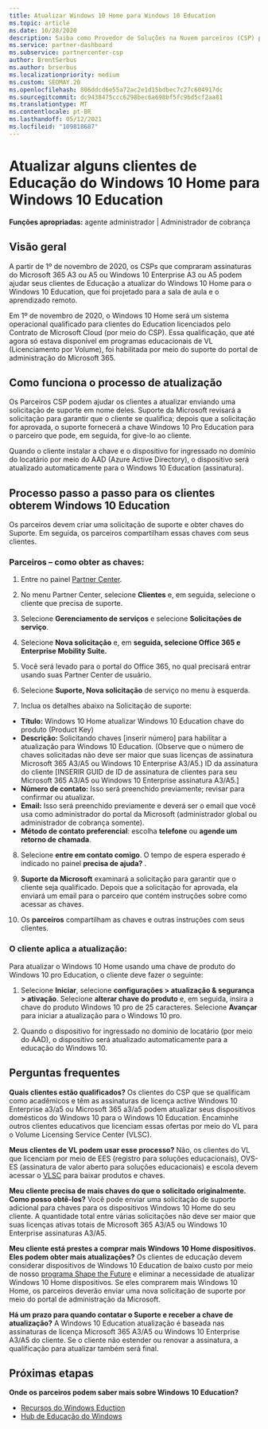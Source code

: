 ```yaml
---
title: Atualizar Windows 10 Home para Windows 10 Education
ms.topic: article
ms.date: 10/28/2020
description: Saiba como Provedor de Soluções na Nuvem parceiros (CSP) podem atualizar alguns de seus clientes de Educação Windows 10 Home para Windows 10 Education
ms.service: partner-dashboard
ms.subservice: partnercenter-csp
author: BrentSerbus
ms.author: brserbus
ms.localizationpriority: medium
ms.custom: SEOMAY.20
ms.openlocfilehash: 806ddcd6e55a72ac2e1d15bdbec7c27c604917dc
ms.sourcegitcommit: dc9438475ccc6298bec6a698bf5fc9bd5cf2aa81
ms.translationtype: MT
ms.contentlocale: pt-BR
ms.lasthandoff: 05/12/2021
ms.locfileid: "109818687"
---
```

# <a name="upgrade-some-education-customers-from-windows-10-home-to-windows-10-education"></a>Atualizar alguns clientes de Educação do Windows 10 Home para Windows 10 Education

**Funções apropriadas:** agente administrador | Administrador de cobrança

## <a name="overview"></a>Visão geral

A partir de 1º de novembro de 2020, os CSPs que compraram assinaturas do Microsoft 365 A3 ou A5 ou Windows 10 Enterprise A3 ou A5 podem ajudar seus clientes de Educação a atualizar do Windows 10 Home para o Windows 10 Education, que foi projetado para a sala de aula e o aprendizado remoto.

Em 1º de novembro de 2020, o Windows 10 Home será um sistema operacional qualificado para clientes do Education licenciados pelo Contrato de Microsoft Cloud (por meio do CSP). Essa qualificação, que até agora só estava disponível em programas educacionais de VL (Licenciamento por Volume), foi habilitada por meio do suporte do portal de administração do Microsoft 365. 

## <a name="how-the-upgrade-process-works"></a>Como funciona o processo de atualização

Os Parceiros CSP podem ajudar os clientes a atualizar enviando uma solicitação de suporte em nome deles. Suporte da Microsoft revisará a solicitação para garantir que o cliente se qualifica; depois que a solicitação for aprovada, o suporte fornecerá a chave Windows 10 Pro Education para o parceiro que pode, em seguida, for give-lo ao cliente.

Quando o cliente instalar a chave e o dispositivo for ingressado no domínio do locatário por meio do AAD (Azure Active Directory), o dispositivo será atualizado automaticamente para o Windows 10 Education (assinatura).   

## <a name="step-by-step-process-for-customers-to-get-windows-10-education"></a>Processo passo a passo para os clientes obterem Windows 10 Education

Os parceiros devem criar uma solicitação de suporte e obter chaves do Suporte. Em seguida, os parceiros compartilham essas chaves com seus clientes.

### <a name="partners--how-to-get-the-keys"></a>Parceiros – como obter as chaves:

1. Entre no painel [Partner Center](https://partner.microsoft.com/dashboard).

2. No menu Partner Center, selecione **Clientes** e, em seguida, selecione o cliente que precisa de suporte.

3. Selecione **Gerenciamento de serviços** e selecione **Solicitações de serviço**.

4. Selecione **Nova solicitação** e, em **seguida, selecione Office 365 e Enterprise Mobility Suite.**

5. Você será levado para o portal do Office 365, no qual precisará entrar usando suas Partner Center de usuário.

6. Selecione **Suporte, Nova solicitação** de serviço no menu à esquerda.

7. Inclua os detalhes abaixo na Solicitação de suporte:

- **Título:** Windows 10 Home atualizar Windows 10 Education chave do produto (Product Key)
- **Descrição:** Solicitando chaves [inserir número] para habilitar a atualização para Windows 10 Education. (Observe que o número de chaves solicitadas não deve ser maior que suas licenças de assinatura Microsoft 365 A3/A5 ou Windows 10 Enterprise A3/A5.) ID da assinatura do cliente [INSERIR GUID de ID de assinatura de clientes para seu Microsoft 365 A3/A5 ou Windows 10 Enterprise assinatura A3/A5.]
- **Número de contato:** Isso será preenchido previamente; revisar para confirmar ou atualizar.
- **Email:** Isso será preenchido previamente e deverá ser o email que você usa como administrador do portal da Microsoft (administrador global ou administrador de cobrança somente).
- **Método de contato preferencial**: escolha **telefone** ou **agende um retorno de chamada**.

8. Selecione **entre em contato comigo**. O tempo de espera esperado é indicado no painel **precisa de ajuda?** .

9. **Suporte da Microsoft** examinará a solicitação para garantir que o cliente seja qualificado. Depois que a solicitação for aprovada, ela enviará um email para o parceiro que contém instruções sobre como acessar as chaves.

10. Os **parceiros** compartilham as chaves e outras instruções com seus clientes.

### <a name="customer-applies-the-upgrade"></a>O cliente aplica a atualização:

Para atualizar o Windows 10 Home usando uma chave de produto do Windows 10 pro Education, o cliente deve fazer o seguinte:  

1. Selecione **Iniciar**, selecione **configurações > atualização & segurança > ativação**. Selecione **alterar chave do produto** e, em seguida, insira a chave do produto Windows 10 pro de 25 caracteres. Selecione **Avançar** para iniciar a atualização para o Windows 10 pro.

2. Quando o dispositivo for ingressado no domínio de locatário (por meio do AAD), o dispositivo será atualizado automaticamente para a educação do Windows 10.  

## <a name="frequently-asked-questions"></a>Perguntas frequentes

**Quais clientes estão qualificados?**
Os clientes do CSP que se qualificam como acadêmicos e têm as assinaturas de licença active Windows 10 Enterprise a3/a5 ou Microsoft 365 a3/a5 podem atualizar seus dispositivos domésticos do Windows 10 para o Windows 10 Education. Encaminhe outros clientes educativos que licenciam essas ofertas por meio do VL para o Volume Licensing Service Center (VLSC).

**Meus clientes de VL podem usar esse processo?**
Não, os clientes do VL que licenciam por meio de EES (registro para soluções educacionais), OVS-ES (assinatura de valor aberto para soluções educacionais) e escola devem acessar o [VLSC](https://www.microsoft.com/Licensing/servicecenter/default.aspx) para baixar produtos e chaves. 

**Meu cliente precisa de mais chaves do que o solicitado originalmente. Como posso obtê-los?**
Você pode enviar uma solicitação de suporte adicional para chaves para os dispositivos Windows 10 Home do seu cliente. A quantidade total entre várias solicitações não deve ser maior que suas licenças ativas totais de Microsoft 365 A3/A5 ou Windows 10 Enterprise assinaturas A3/A5.

**Meu cliente está prestes a comprar mais Windows 10 Home dispositivos. Eles podem obter mais atualizações?**
Os clientes de educação devem considerar dispositivos de Windows 10 Education de baixo custo por meio de nosso [programa Shape the Future](https://www.microsoft.com/education/products/windows/shapethefuture.aspx) e eliminar a necessidade de atualizar Windows 10 Home dispositivos. Se eles comprarem mais Windows 10 Home, os parceiros deverão enviar uma nova solicitação de suporte por meio do portal de administração da Microsoft.

**Há um prazo para quando contatar o Suporte e receber a chave de atualização?**
A Windows 10 Education atualização é baseada nas assinaturas de licença Microsoft 365 A3/A5 ou Windows 10 Enterprise A3/A5 do cliente. Se o cliente não estender ou renovar a assinatura, a qualificação para atualizar também será final.

## <a name="next-steps"></a>Próximas etapas

**Onde os parceiros podem saber mais sobre Windows 10 Education?**

- [Recursos do Windows Eduction](https://www.microsoft.com/education/products/windows/features)
- [Hub de Educação do Windows](/education/windows/)